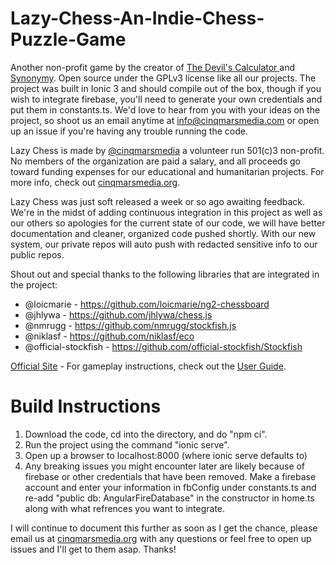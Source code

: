 # Lazy-Chess-An-Indie-Chess-Puzzle-Game

Another non-profit game by the creator of <a href="https://www.cinqmarsmedia.com/devilscalculator/">The Devil's Calculator </a> and <a href="https://www.cinqmarsmedia.com/synonymy/">Synonymy</a>. Open source under the GPLv3 license like all our projects. The project was built in Ionic 3 and should compile out of the box, though if you wish to integrate firebase, you'll need to generate your own credentials and put them in constants.ts. We'd love to hear from you with your ideas on the project, so shoot us an email anytime at <a HREF="mailto:info@cinqmarsmedia.com">info@cinqmarsmedia.com</a> or open up an issue if you're having any trouble running the code.<br>

Lazy Chess is made by <a href="https://github.com/cinqmarsmedia">@cinqmarsmedia</a> a volunteer run 501(c)3 non-profit. No members of the organization are paid a salary, and all proceeds go toward funding expenses for our educational and humanitarian projects. For more info, check out <a href="https://cinqmarsmedia.com">cinqmarsmedia.org</a>.

Lazy Chess was just soft released a week or so ago awaiting feedback. We're in the midst of adding continuous integration in this project as well as our others so apologies for the current state of our code, we will have better documentation and cleaner, organized code pushed shortly. With our new system, our private repos will auto push with redacted sensitive info to our public repos. 

Shout out and special thanks to the following libraries that are integrated in the project: 

- @loicmarie - https://github.com/loicmarie/ng2-chessboard
- @jhlywa - https://github.com/jhlywa/chess.js
- @nmrugg - https://github.com/nmrugg/stockfish.js
- @niklasf - https://github.com/niklasf/eco
- @official-stockfish - https://github.com/official-stockfish/Stockfish

<a href="https://www.cinqmarsmedia.com/lazychess/">Official Site</a> - For gameplay instructions, check out the <a href="https://www.cinqmarsmedia.com/lazychess/guide/">User Guide</a>.

# Build Instructions
1. Download the code, cd into the directory, and do "npm ci". 
2. Run the project using the command "ionic serve".
3. Open up a browser to localhost:8000 (where ionic serve defaults to)
4. Any breaking issues you might encounter later are likely because of firebase or other credentials that have been removed. Make a firebase account and enter your information in fbConfig under constants.ts and re-add "public db: AngularFireDatabase" in the constructor in home.ts along with what refrences you want to integrate.


I will continue to document this further as soon as I get the chance, please email us at <a href="https://cinqmarsmedia.com">cinqmarsmedia.org</a> with any questions or feel free to open up issues and I'll get to them asap. Thanks!
